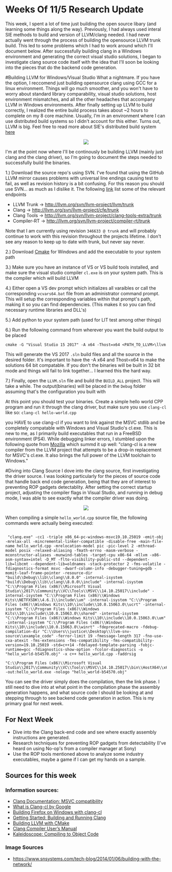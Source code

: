 # Weeks Of 11/5 Research Update
This week, I spent a lot of time just building the open source libary (and learning some things along the way). Previously, I had always used interal SIE methods to build and version of LLVM/clang needed. I had never actually went through the process of building the opensource LLVM trunk build. This led to some problems which I had to work around which I'll document below. After successfully building clang in a Windows environment and generating the correct visual studio solutions, I began to investigate clang source code itself with the idea that I'll soon be looking into the pieces that do the backend code generation.

#Building LLVM for Windows/Visual Studio
What a nightmare. If you have the option, I reccomend just building opensource clang using GCC for a linux environment. Things will go much smoother, and you won't have to worry about standard library comparability, visual studio solutions, host environment mismatches, and all the other headaches that accompany LLVM in Windows environments. After finally setting up LLVM to build correctly, I realized the entire build process takes about ~2 hours to complete on my 8 core machine. Usually, I'm in an environment where I can use distributed build systems so I didn't account for this either. Turns out, LLVM is big. Feel free to read more about SIE's distributed build system [here](https://www.snsystems.com/tech-blog/2014/01/06/building-with-the-network/)

<p align="center">
  <img src ="https://www.snsystems.com/assets/images/technology/SN-DBS.png" />
</p>


I'm at the point now where I'll be continously be building LLVM (mainly just clang and the clang driver), so I'm going to document the steps needed to successfully build the binaries.

1.) Download the source repo's using SVN. I've found that using the GitHub LLVM mirror causes problems with universal line endings causing test to fail, as well as revision history is a bit confusing. For this reason you should use SVN... as much as I dislike it. The following [link](https://clang.llvm.org/get_started.html) list some of the relevant endpoints 
- LLVM Trunk -> http://llvm.org/svn/llvm-project/llvm/trunk
- Clang -> http://llvm.org/svn/llvm-project/cfe/trunk
- Clang Tools -> http://llvm.org/svn/llvm-project/clang-tools-extra/trunk
- Compiler-RT -> http://llvm.org/svn/llvm-project/compiler-rt/trunk

Note that I am currently using revision `346633 @ trunk` and will probably continue to work with this revision throughout the projects lifetime. I don't see any reason to keep up to date with trunk, but never say never.

2.) Download [Cmake](https://cmake.org/download/) for Windows and add the executable to your system path

3.) Make sure you have an instance of VS or VS build tools installed, and make sure the visual studio compiler `cl.exe` is on your system path. This is the compiler which will build LLVM

4.) Either open a VS dev prompt which initializes all varaibles or call the corresponding `vcvars64.bat` file from an administrator command prompt. This will setup the corresponding variables within that prompt's path, making it so you can find dependencies. (This makes it so you can find necessary runtime libraries and DLL's)

5.) Add python to your system path (used for LIT test among other things)

6.) Run the following command from wherever you want the build output to be placed
```
cmake -G "Visual Studio 15 2017" -A x64 -Thost=x64 <PATH_TO_LLVM>\llvm
```
This will generate the VS 2017 `.sln` build files and all the source in the desired folder. It's important to have the -A x64 and Thost=x64 to make the solutions 64 bit compatable. If you don't the binaries will be built in 32 bit mode and things will fail to link together... I learned this the hard way.

7.) Finally, open the `LLVM.sln` file and build the `BUILD_ALL` project. This will take a while. The output(binaries) will be placed in the `Debug` folder assuming that's the configuration you built with

At this point you should test your binaries. Create a simple hello world CPP program and run it through the clang driver, but make sure you use `clang-cl` like so:
`clang-cl hello-world.cpp`

you HAVE to use clang-cl if you want to link against the MSVC stdlib and be completely compatable with Windows and Visual Studio's cl.exe. This is new to me, as I primarily build executables that run in a FreeBSD environment (PS4). While debugging linker errors, I stumbled upon the following quote from [Mozilla](https://developer.mozilla.org/en-US/docs/Mozilla/Developer_guide/Build_Instructions/Building_Firefox_on_Windows_with_clang-cl) which summd it up well: "clang-cl is a new compiler from the LLVM project that attempts to be a drop-in replacement for MSVC's cl.exe. It also brings the full power of the LLVM toolchain to Windows."


#Diving into Clang Source
I dove into the clang source, first investigating the driver source. I was looking particularly for the pieces of source code that handle back end code generation, being that they are of interest to preventing ROP gadgets detectablity. After setting the correct startup project, adjusting the compiler flags in Visual Studio, and running in debug mode, I was able to see exactly what the compiler driver was doing. 

<p align="center">
  <img src ="https://i.imgur.com/b0mcmTH.png" />
</p>


When compiling a simple `hello_world.cpp` source file, the following commands were actually being executed:
```

 "clang.exe" -cc1 -triple x86_64-pc-windows-msvc19.10.25019 -emit-obj -mrelax-all -mincremental-linker-compatible -disable-free -main-file-name hello_world.cpp -mrelocation-model pic -pic-level 2 -mthread-model posix -relaxed-aliasing -fmath-errno -masm-verbose -mconstructor-aliases -munwind-tables -target-cpu x86-64 -mllvm -x86-asm-syntax=intel -D_MT -flto-visibility-public-std --dependent-lib=libcmt --dependent-lib=oldnames -stack-protector 2 -fms-volatile -fdiagnostics-format msvc -dwarf-column-info -debugger-tuning=gdb -momit-leaf-frame-pointer -resource-dir "build\\Debug\\lib\\clang\\8.0.0" -internal-isystem "build\\Debug\\lib\\clang\\8.0.0\\include" -internal-isystem "C:\\Program Files (x86)\\Microsoft Visual Studio\\2017\\Community\\VC\\Tools\\MSVC\\14.10.25017\\include" -internal-isystem "C:\\Program Files (x86)\\Windows Kits\\NETFXSDK\\4.6.1\\include\\um" -internal-isystem "C:\\Program Files (x86)\\Windows Kits\\10\\include\\10.0.15063.0\\ucrt" -internal-isystem "C:\\Program Files (x86)\\Windows Kits\\10\\include\\10.0.15063.0\\shared" -internal-isystem "C:\\Program Files (x86)\\Windows Kits\\10\\include\\10.0.15063.0\\um" -internal-isystem "C:\\Program Files (x86)\\Windows Kits\\10\\include\\10.0.15063.0\\winrt" -fdeprecated-macro -fdebug-compilation-dir "C:\\Users\\justice\\Desktop\\llvm-snv-source\\example_code" -ferror-limit 19 -fmessage-length 317 -fno-use-cxa-atexit -fms-extensions -fms-compatibility -fms-compatibility-version=19.10.25019 -std=c++14 -fdelayed-template-parsing -fobjc-runtime=gcc -fdiagnostics-show-option -fcolor-diagnostics -o "hello_world-b54570.obj" -x c++ hello_world.cpp -faddrsig
 ```
 ```
 "C:\\Program Files (x86)\\Microsoft Visual Studio\\2017\\Community\\VC\\Tools\\MSVC\\14.10.25017\\bin\\HostX64\\x64\\link.exe" -out:hello_world.exe -nologo "hello_world-b54570.obj"
```

You can see the driver simply does the compilation, then the link phase. I still need to dive into at what point in the compilation phase the assembly generation happens, and what source code I should be looking at and stepping through to see backend code generation in action. This is my primary goal for next week.


## For Next Week
- Dive into the Clang back-end code and see where exactly assembly instructions are generated.
- Research techniques for preventing ROP gadgets from detectability (I've heard on using No-op's from a compiler manager at Sony)
- Use the ROP tools mentioned above to analyze some industry executables, maybe a game if I can get my hands on a sample.

## Sources for this week
### Information sources:
- [Clang Documentation: MSVC compatibility](https://clang.llvm.org/docs/MSVCCompatibility.html)
- [What is Clang-cl by Google](https://llvm.org/devmtg/2014-04/PDFs/Talks/clang-cl.pdf)
- [Building Firefox on Windows with clang-cl
](https://developer.mozilla.org/en-US/docs/Mozilla/Developer_guide/Build_Instructions/Building_Firefox_on_Windows_with_clang-cl)
- [Getting Started: Building and Running Clang](https://clang.llvm.org/get_started.html)
- [Building LLVM with CMake](https://llvm.org/docs/CMake.html)
- [Clang Compiler User’s Manual](https://clang.llvm.org/docs/UsersManual.html)
- [Kaleidoscope: Compiling to Object Code](https://llvm.org/docs/tutorial/LangImpl08.html)

### Image Sources
- https://www.snsystems.com/tech-blog/2014/01/06/building-with-the-network/
